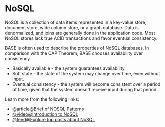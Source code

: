# NoSQL

NoSQL is a collection of data items represented in a key-value store, document store, wide column store, or a graph database. Data is denormalized, and joins are generally done in the application code. Most NoSQL stores lack true ACID transactions and favor eventual consistency.

BASE is often used to describe the properties of NoSQL databases. In comparison with the CAP Theorem, BASE chooses availability over consistency.

- Basically available - the system guarantees availability.
- Soft state - the state of the system may change over time, even without input.
- Eventual consistency - the system will become consistent over a period of time, given that the system doesn't receive input during that period.

Learn more from the following links:

- [@article@Brief of NOSQL Patterns](http://horicky.blogspot.com/2009/11/nosql-patterns.html)
- [@video@Introduction to NoSQL](https://www.youtube.com/watch?v=qI_g07C_Q5I)
- [@feed@Explore top posts about NoSQL](https://app.daily.dev/tags/nosql?ref=roadmapsh)
